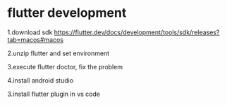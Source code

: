 # flutter development

1.download sdk https://flutter.dev/docs/development/tools/sdk/releases?tab=macos#macos

2.unzip flutter and set environment

3.execute flutter doctor, fix the problem

4.install android studio



3.install flutter plugin in vs code



